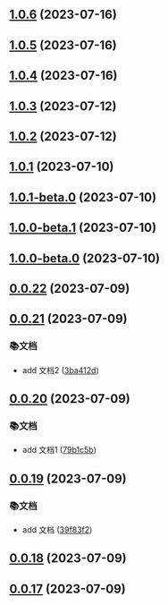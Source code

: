 

## [1.0.6](https://github.com/MissNanLan/virutal-list-demo/compare/1.0.5...1.0.6) (2023-07-16)

## [1.0.5](https://github.com/MissNanLan/virutal-list-demo/compare/1.0.3...1.0.5) (2023-07-16)

## [1.0.4](https://github.com/MissNanLan/virutal-list-demo/compare/1.0.3...1.0.4) (2023-07-16)

## [1.0.3](https://github.com/MissNanLan/virutal-list-demo/compare/1.0.2...1.0.3) (2023-07-12)

## [1.0.2](https://github.com/MissNanLan/virutal-list-demo/compare/1.0.1...1.0.2) (2023-07-12)

## [1.0.1](https://github.com/MissNanLan/virutal-list-demo/compare/0.0.22...1.0.1) (2023-07-10)

## [1.0.1-beta.0](https://github.com/MissNanLan/virutal-list-demo/compare/0.0.22...1.0.1-beta.0) (2023-07-10)

## [1.0.0-beta.1](https://github.com/MissNanLan/virutal-list-demo/compare/0.0.22...1.0.0-beta.1) (2023-07-10)

## [1.0.0-beta.0](https://github.com/MissNanLan/virutal-list-demo/compare/0.0.22...1.0.0-beta.0) (2023-07-10)

## [0.0.22](https://github.com/MissNanLan/virutal-list-demo/compare/0.0.21...0.0.22) (2023-07-09)

## [0.0.21](https://github.com/MissNanLan/virutal-list-demo/compare/0.0.20...0.0.21) (2023-07-09)


### 📚文档

* add 文档2 ([3ba412d](https://github.com/MissNanLan/virutal-list-demo/commit/3ba412daabb8e5cc10c7ddd83aeb786d047b931f))

## [0.0.20](https://github.com/MissNanLan/virutal-list-demo/compare/0.0.19...0.0.20) (2023-07-09)


### 📚文档

* add 文档1 ([79b1c5b](https://github.com/MissNanLan/virutal-list-demo/commit/79b1c5bdfb1df2f52be177b77638a63c28dd5c20))

## [0.0.19](https://github.com/MissNanLan/virutal-list-demo/compare/0.0.17...0.0.19) (2023-07-09)


### 📚文档

* add 文档 ([39f83f2](https://github.com/MissNanLan/virutal-list-demo/commit/39f83f2e3fbac84d3b646c894b37088c526c2104))

## [0.0.18](https://github.com/MissNanLan/virutal-list-demo/compare/0.0.17...0.0.18) (2023-07-09)

## [0.0.17](https://github.com/MissNanLan/virutal-list-demo/compare/0.0.15...0.0.17) (2023-07-09)